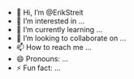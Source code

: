 - 👋 Hi, I’m @ErikStreit
- 👀 I’m interested in ...
- 🌱 I’m currently learning ...
- 💞️ I’m looking to collaborate on ...
- 📫 How to reach me ...
- 😄 Pronouns: ...
- ⚡ Fun fact: ...

<!---
ErikStreit/ErikStreit is a ✨ special ✨ repository because its `README.md` (this file) appears on your GitHub profile.
You can click the Preview link to take a look at your changes.
--->
